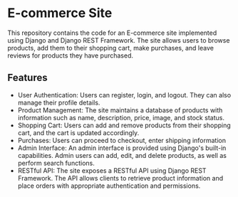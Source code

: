 # E-commerce Site

This repository contains the code for an E-commerce site implemented using Django and Django REST Framework. The site allows users to browse products, add them to their shopping cart, make purchases, and leave reviews for products they have purchased.

## Features

- User Authentication: Users can register, login, and logout. They can also manage their profile details.
- Product Management: The site maintains a database of products with information such as name, description, price, image, and stock status.
- Shopping Cart: Users can add and remove products from their shopping cart, and the cart is updated accordingly.
- Purchases: Users can proceed to checkout, enter shipping information
- Admin Interface: An admin interface is provided using Django's built-in capabilities. Admin users can add, edit, and delete products, as well as perform search functions.
- RESTful API: The site exposes a RESTful API using Django REST Framework. The API allows clients to retrieve product information and place orders with appropriate authentication and permissions.


